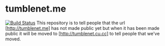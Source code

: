 # tumblenet.me
[![Build Status](https://travis-ci.org/tumblenet/tumblenet.me.svg?branch=master)](https://travis-ci.org/tumblenet/tumblenet.me)
This repository is to tell people that the url [http://tumblenet.me] has not made public yet but when it has been made public it will be moved to [http://tumblenet.cu.cc] to tell people that we've moved.
